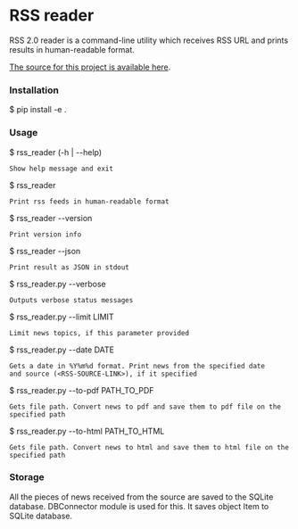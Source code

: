 # RSS reader
RSS 2.0 reader is a command-line utility which receives RSS URL and prints results in human-readable
format.

[The source for this project is available here](https://github.com/iBotMan/rss_reader).


### Installation
$ pip install -e .

### Usage
$ rss_reader (-h | --help)

    Show help message and exit

$ rss_reader <RSS-SOURCE-LINK>

    Print rss feeds in human-readable format

$ rss_reader --version

    Print version info

$ rss_reader --json

    Print result as JSON in stdout

$ rss_reader.py --verbose

    Outputs verbose status messages
    
$ rss_reader.py --limit LIMIT

    Limit news topics, if this parameter provided
    
$ rss_reader.py --date DATE

    Gets a date in %Y%m%d format. Print news from the specified date
    and source (<RSS-SOURCE-LINK>), if it specified

$ rss_reader.py --to-pdf PATH_TO_PDF

    Gets file path. Convert news to pdf and save them to pdf file on the specified path

$ rss_reader.py --to-html PATH_TO_HTML

    Gets file path. Convert news to html and save them to html file on the specified path

### Storage
All the pieces of news received from the source are saved to the SQLite database.
DBConnector module is used for this. It saves object Item to SQLite database.
